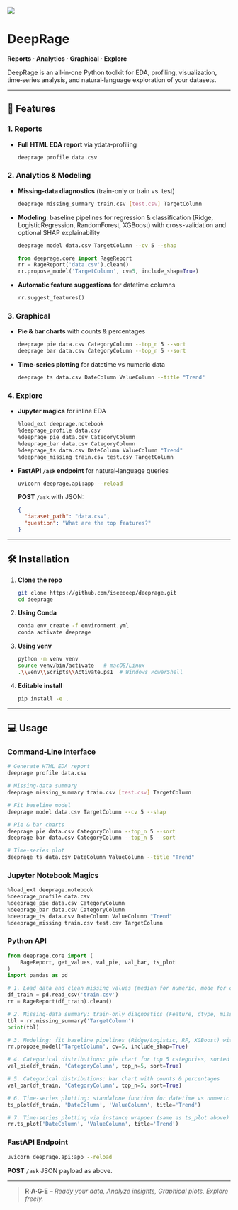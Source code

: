 ![](https://www.dropbox.com/scl/fi/zeoyi3ersxj567edjcyh7/Gray-Red-Bold-History-YouTube-Thumbnail.png?rlkey=ix54ns5omxx6yokv4568x0gbg&st=9rrst97j&raw=1)

# DeepRage
**Reports · Analytics · Graphical · Explore**

DeepRage is an all‑in‑one Python toolkit for EDA, profiling, visualization, time‑series analysis, and natural‑language exploration of your datasets.

---

## 🚀 Features

### 1. Reports
- **Full HTML EDA report** via ydata‑profiling  
  ```bash
  deeprage profile data.csv
  ```

### 2. Analytics & Modeling
- **Missing‑data diagnostics** (train-only or train vs. test)  
  ```bash
  deeprage missing_summary train.csv [test.csv] TargetColumn
  ```
- **Modeling**: baseline pipelines for regression & classification (Ridge, LogisticRegression, RandomForest, XGBoost) with cross-validation and optional SHAP explainability  
  ```bash
  deeprage model data.csv TargetColumn --cv 5 --shap
  ```
  ```python
  from deeprage.core import RageReport
  rr = RageReport('data.csv').clean()
  rr.propose_model('TargetColumn', cv=5, include_shap=True)
  ```
- **Automatic feature suggestions** for datetime columns  
  ```python
  rr.suggest_features()
  ```

### 3. Graphical
- **Pie & bar charts** with counts & percentages  
  ```bash
  deeprage pie data.csv CategoryColumn --top_n 5 --sort
  deeprage bar data.csv CategoryColumn --top_n 5 --sort
  ```
- **Time‑series plotting** for datetime vs numeric data  
  ```bash
  deeprage ts data.csv DateColumn ValueColumn --title "Trend"
  ```

### 4. Explore
- **Jupyter magics** for inline EDA  
  ```bash
  %load_ext deeprage.notebook
  %deeprage_profile data.csv
  %deeprage_pie data.csv CategoryColumn
  %deeprage_bar data.csv CategoryColumn
  %deeprage_ts data.csv DateColumn ValueColumn "Trend"
  %deeprage_missing train.csv test.csv TargetColumn
  ```
- **FastAPI `/ask` endpoint** for natural‑language queries  
  ```bash
  uvicorn deeprage.api:app --reload
  ```
  **POST** `/ask` with JSON:  
  ```json
  {
    "dataset_path": "data.csv",
    "question": "What are the top features?"
  }
  ```

---

## 🛠 Installation

1. **Clone the repo**  
   ```bash
   git clone https://github.com/iseedeep/deeprage.git
   cd deeprage
   ```
2. **Using Conda**  
   ```bash
   conda env create -f environment.yml
   conda activate deeprage
   ```
3. **Using venv**  
   ```bash
   python -m venv venv
   source venv/bin/activate   # macOS/Linux
   .\\venv\\Scripts\\Activate.ps1  # Windows PowerShell
   ```
4. **Editable install**  
   ```bash
   pip install -e .
   ```

---

## 💻 Usage

### Command‑Line Interface
```bash
# Generate HTML EDA report
deeprage profile data.csv

# Missing-data summary
deeprage missing_summary train.csv [test.csv] TargetColumn

# Fit baseline model
deeprage model data.csv TargetColumn --cv 5 --shap

# Pie & bar charts
deeprage pie data.csv CategoryColumn --top_n 5 --sort
deeprage bar data.csv CategoryColumn --top_n 5 --sort

# Time-series plot
deeprage ts data.csv DateColumn ValueColumn --title "Trend"
```

### Jupyter Notebook Magics
```python
%load_ext deeprage.notebook
%deeprage_profile data.csv
%deeprage_pie data.csv CategoryColumn
%deeprage_bar data.csv CategoryColumn
%deeprage_ts data.csv DateColumn ValueColumn "Trend"
%deeprage_missing train.csv test.csv TargetColumn
```

### Python API

```python
from deeprage.core import (
    RageReport, get_values, val_pie, val_bar, ts_plot
)
import pandas as pd

# 1. Load data and clean missing values (median for numeric, mode for categorical)
df_train = pd.read_csv('train.csv')
rr = RageReport(df_train).clean()

# 2. Missing‑data summary: train-only diagnostics (Feature, dtype, missing%, unique ratio)
tbl = rr.missing_summary('TargetColumn')
print(tbl)

# 3. Modeling: fit baseline pipelines (Ridge/Logistic, RF, XGBoost) with CV=5 and display SHAP plot if requested
rr.propose_model('TargetColumn', cv=5, include_shap=True)

# 4. Categorical distributions: pie chart for top 5 categories, sorted by count
val_pie(df_train, 'CategoryColumn', top_n=5, sort=True)

# 5. Categorical distributions: bar chart with counts & percentages
val_bar(df_train, 'CategoryColumn', top_n=5, sort=True)

# 6. Time‑series plotting: standalone function for datetime vs numeric trend
ts_plot(df_train, 'DateColumn', 'ValueColumn', title='Trend')

# 7. Time‑series plotting via instance wrapper (same as ts_plot above)
rr.ts_plot('DateColumn', 'ValueColumn', title='Trend')
```

### FastAPI Endpoint
```bash
uvicorn deeprage.api:app --reload
```  
**POST** `/ask` JSON payload as above.

---

> **R·A·G·E** – *Ready your data, Analyze insights, Graphical plots, Explore freely.*


